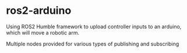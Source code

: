 # ros2-arduino
Using ROS2 Humble framework to upload controller inputs to an arduino, which will move a robotic arm.

Multiple nodes provided for various types of publishing and subscribing
